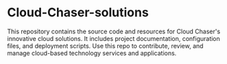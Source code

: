 # Cloud-Chaser-solutions
This repository contains the source code and resources for Cloud Chaser's innovative cloud solutions. It includes project documentation, configuration files, and deployment scripts. Use this repo to contribute, review, and manage cloud-based technology services and applications.
